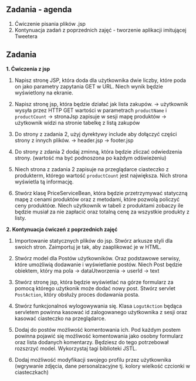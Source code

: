 ## Zadania - agenda

1. Ćwiczenie pisania plików .jsp
2. Kontynuacja zadań z poprzednich zajęć - tworzenie aplikacji imitującej Tweetera

## Zadania

**1. Ćwiczenia z jsp**

1. Napisz stronę JSP, która doda dla użytkownika dwie liczby, które poda on 
jako parametry zapytania GET w URL. Niech wynik będzie wyświetlony na ekranie.

2.  Napisz stronę jsp, która będzie działać jak lista zakupów.
    -> użytkownik wysyła przez HTTP GET wartości w parametrach `productName` i `productCount`
    -> stronaJsp zapisuje w sesji mapę produktów
    -> użytkownik widzi na stronie tabelkę z listą zakupów 

3. Do strony z zadania 2, użyj dyrektywy include aby dołączyć części strony z innych plików.
    -> header.jsp
    -> footer.jsp
4. Do strony z zdania 2 dodaj zminną, która będzie zliczać odwiedzenia strony.
(wartość ma być podnoszona po każdym odświeżeniu)    
    
5. Niech strona z zadania 2 zapisuje na przeglądarce ciasteczko z produkterm, którego
wartość `productCount` jest największa. Nich strona wyświetla tą informację.

6. Stwórz klasę PriceServiceBean, która będzie przetrzymywać statyczną mapę z 
cenami produktów oraz z metodami, które pozwolą policzyć ceny produktóœ. Niech użytkownik w tabeli z produktami zobaczy ile będzie musiał
za nie zapłacić oraz totalną cenę za wszystkie produkty z listy.

**2. Kontynuacja ćwiczeń z poprzednich zajęć**
1. Importowanie statycznych plików do jsp. Stwórz arkusze styli dla swoich stron.
Zaimportuj je tak, aby zaaplikować je w HTML.
2. Stwórz model dla Postów użytkowników. Oraz podstawowe serwisy, które umożliwią
dodawanie i wyświetlanie postów. Niech Post będzie obiektem, który ma pola
    -> dataUtworzenia
    -> userId
    -> text
    
3. Stwórz stronę jsp, która będzie wyświetlać na górze formularz za pomocą którego
użytkonik może dodać nowy post. Stwórz servlet `PostAction`, który obsłuży proces dodawania
posta.

4. Stwórz funkcjonalnoś wylogowywania się. Klasa `LogutAction` będąca servletem
powinna kasować id zalogowanego użytkownika z sesji oraz kasować ciasteczko na przeglądarce.

5. Dodaj do postów możliwość komentowania ich. Pod każdym postem powinna pojawić się możliwość komentowania 
jako osobny formularz oraz lista dodanych komentarzy. Będziesz do tego potrzebował rozszrzyć model. 
Wykorzystaj tagi biblioteki JSTL. 

6. Dodaj możliwość modyfikacji swojego profilu przez użytkownika (wgrywanie zdjęcia, dane personalzacyjne tj. kolory
wielkość czcionki w ciasteczkach)

